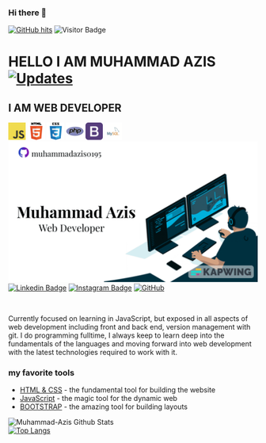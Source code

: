 ### Hi there 👋

<!--
**muhammadazis0195/muhammadazis0195** is a ✨ _special_ ✨ repository because its `README.md` (this file) appears on your GitHub profile.

Here are some ideas to get you started:

- 🔭 I’m currently working on ...
- 🌱 I’m currently learning ...
- 👯 I’m looking to collaborate on ...
- 🤔 I’m looking for help with ...
- 💬 Ask me about ...
- 📫 How to reach me: ...
- 😄 Pronouns: ...
- ⚡ Fun fact: ...
-->
<a href="https://github.com/mhmmadazis/mhmmadazis" target="_blank"><img alt="GitHub hits" src="https://img.shields.io/github/last-commit/mhmmadazis/mhmmadazis?label=profile%20updated&style=flat-square"></a>
![Visitor Badge](https://visitor-badge.laobi.icu/badge?page_id=mhmmadazis.mhmmadazis)
# HELLO I AM MUHAMMAD AZIS  <a href="https://github.com/mhmmadazis?tab=followers" target="_blank"><img alt="Updates" src="https://img.shields.io/badge/--000000?style=flat-square&logo=RSS&logoColor=white"></a>
## I AM WEB DEVELOPER

<code><img height="35" src="https://raw.githubusercontent.com/github/explore/80688e429a7d4ef2fca1e82350fe8e3517d3494d/topics/javascript/javascript.png"></code>
<code><img height="35" src="https://raw.githubusercontent.com/github/explore/80688e429a7d4ef2fca1e82350fe8e3517d3494d/topics/html/html.png"></code>
<code><img height="35" src="https://raw.githubusercontent.com/github/explore/80688e429a7d4ef2fca1e82350fe8e3517d3494d/topics/css/css.png"></code>
<code><img height="35" src="https://raw.githubusercontent.com/github/explore/80688e429a7d4ef2fca1e82350fe8e3517d3494d/topics/php/php.png"></code>
<code><img height="35" src="https://raw.githubusercontent.com/github/explore/80688e429a7d4ef2fca1e82350fe8e3517d3494d/topics/bootstrap/bootstrap.png"></code>
<code><img height="35" src="https://raw.githubusercontent.com/github/explore/80688e429a7d4ef2fca1e82350fe8e3517d3494d/topics/mysql/mysql.png"></code>
![Hero Image](hero-image.gif)
<br>
[![Linkedin Badge](https://img.shields.io/badge/-LinkedIn-0e76a8?style=flat-square&logo=Linkedin&logoColor=white)](https://www.linkedin.com/in/mhmmadazis/)
[![Instagram Badge](https://img.shields.io/badge/-Instagram-e4405f?style=flat-square&logo=Instagram&logoColor=white)](https://instagram.com/mhmmad.azis_)
<a href="https://github.com/mhmmadazis" target="_blank"><img alt="GitHub" src="https://img.shields.io/badge/@mhmmadazis-181717?style=flat-square&logo=GitHub&logoColor=white"></a>

<br>

Currently focused on learning in JavaScript, but exposed in all aspects of web development including front and back end, version management with git. I do programming fulltime, I always keep to learn deep into the fundamentals of the languages and moving forward into web development with the latest technologies required to work with it.

### my favorite tools

* [HTML & CSS](https://html.com/) - the fundamental tool for building the website
* [JavaScript](https://www.javascript.com/) - the magic tool for the dynamic web
* [BOOTSTRAP](https://getbootstrap.com/) - the amazing tool for building layouts

![Muhammad-Azis Github Stats](https://github-readme-stats.vercel.app/api?username=anuraghazra&theme=dark&show_icons=true)
 <br>
[![Top Langs](https://github-readme-stats.vercel.app/api/top-langs/?username=mhmmadazis)](https://github.com/mhmmadazis/github-readme-stats)

